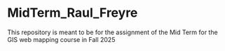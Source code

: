 # MidTerm_Raul_Freyre
This repository is meant to be for the assignment of the Mid Term for the GIS web mapping course in Fall 2025

